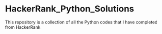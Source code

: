 # HackerRank_Python_Solutions
This repository is a collection of all the Python codes that I have completed from HackerRank
